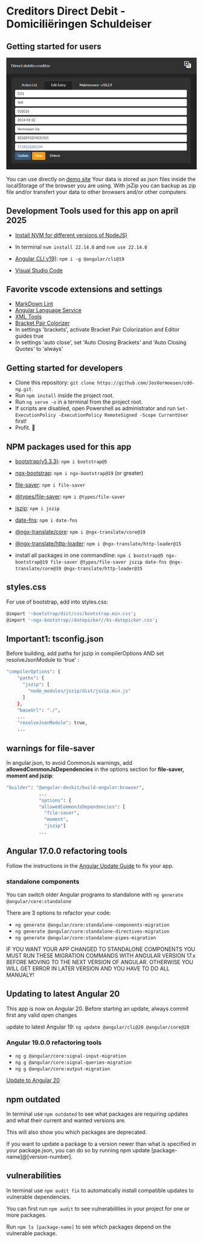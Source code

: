 # Creditors Direct Debit - Domiciliëringen Schuldeiser

## Getting started for users

![CDD](img/cdd.png)

You can use directly on [demo site](https://cdd.vsoft.be)
Your data is stored as json files inside the localStorage of the browser you are using. With jsZip you can backup as zip file and/or transfert your data to other browsers and/or other computers

## Development Tools used for this app on april 2025

- [Install NVM for different versions of NodeJS)](https://github.com/coreybutler/nvm-windows/releases)
- In terminal `nvm install 22.14.0` and `nvm use 22.14.0`

- [Angular CLI v19)](https://www.npmjs.com/package/@angular/cli): `npm i -g @angular/cli@19`
- [Visual Studio Code](https://code.visualstudio.com/)

## Favorite vscode extensions and settings

- [MarkDown Lint](https://marketplace.visualstudio.com/items?itemName=DavidAnson.vscode-markdownlint)
- [Angular Language Service](https://marketplace.visualstudio.com/items?itemName=Angular.ng-template)
- [XML Tools](https://marketplace.visualstudio.com/items?itemName=DotJoshJohnson.xml)
- [Bracket Pair Colorizer](https://marketplace.visualstudio.com/items?itemName=CoenraadS.bracket-pair-colorizer)
- In settings 'brackets', activate Bracket Pair Colorization and Editor guides true
- In settings 'auto close', set 'Auto Closing Brackets' and 'Auto Closing Quotes' to 'always'

## Getting started for developers

- Clone this repository: `git clone https://github.com/JosVermoesen/cdd-ng.git`.
- Run `npm install` inside the project root.
- Run `ng serve -o` in a terminal from the project root.
- If scripts are disabled, open Powershell as administrator and run `Set-ExecutionPolicy -ExecutionPolicy RemoteSigned -Scope CurrentUser` first!
- Profit. :tada:

## NPM packages used for this app

- [bootstrap(v5.3.3)](https://www.npmjs.com/package/bootstrap): `npm i bootstrap@5`
- [ngx-bootstrap](https://www.npmjs.com/package/ngx-bootstrap): `npm i ngx-bootstrap@19` (or greater)
- [file-saver](https://www.npmjs.com/package/file-saver): `npm i file-saver`
- [@types/file-saver](https://www.npmjs.com/package/@types/file-saver): `npm i @types/file-saver`
- [jszip](https://www.npmjs.com/package/jszip): `npm i jszip`
- [date-fns](https://www.npmjs.com/package/date-fns): `npm i date-fns`
- [@ngx-translate/core](https://www.npmjs.com/package/@ngx-translate/core): `npm i @ngx-translate/core@19`
- [@ngx-translate/http-loader](https://www.npmjs.com/package/@ngx-translate/http-loader): `npm i @ngx-translate/http-loader@15`

- install all packages in one commandline: `npm i bootstrap@5 ngx-bootstrap@19 file-saver @types/file-saver jszip date-fns @ngx-translate/core@19 @ngx-translate/http-loader@15`

## styles.css

For use of bootstrap, add into styles.css:

```bash
@import '~bootstrap/dist/css/bootstrap.min.css';
@import '~ngx-bootstrap//datepicker//bs-datepicker.css';
```

## Important1: tsconfig.json

Before building, add paths for jszip in compilerOptions AND set resolveJsonModule to 'true' :

```bash
"compilerOptions": {
    "paths": {
      "jszip": [
        "node_modules/jszip/dist/jszip.min.js"
      ]
    },
    "baseUrl": "./",
    ...
    "resolveJsonModule": true,
    ...
```

## warnings for file-saver

In angular.json, to avoid CommonJs warnings, add __allowedCommonJsDependencies__ in the options section for __file-saver, moment and jszip__:

```bash
"builder": "@angular-devkit/build-angular:browser",          
            ...
            "options": {
            "allowedCommonJsDependencies": [
              "file-saver",
              "moment",
              "jszip"]
            ...
```

## Angular 17.0.0 refactoring tools

Follow the instructions in the [Angular Update Guide](https://update.angular.io/) to fix your app.

### standalone components

You can switch older Angular programs to standalone with `ng generate @angular/core:standalone`

There are 3 options to refactor your code:

- `ng generate @angular/core:standalone-components-migration`
- `ng generate @angular/core:standalone-directives-migration`
- `ng generate @angular/core:standalone-pipes-migration`

IF YOU WANT YOUR APP CHANGED TO STANDALONE COMPONENTS YOU MUST RUN THESE MIGRATION COMMANDS WITH ANGULAR VERSION 17.x BEFORE MOVING TO THE NEXT VERSION OF ANGULAR. OTHERWISE YOU WILL GET ERROR IN LATER VERSION AND YOU HAVE TO DO ALL MANUALY!

## Updating to latest Angular 20

This app is now on Angular 20. Before starting an update, always commit first any valid open changes

update to latest Angular 19:
`ng update @angular/cli@20 @angular/core@20`

### Angular 19.0.0 refactoring tools

- `ng g @angular/core:signal-input-migration`
- `ng g @angular/core:signal-queries-migration`
- `ng g @angular/core:output-migration`

[Update to Angular 20](https://update.angular.io/)

## npm outdated

In terminal use `npm outdated` to see what packages are requiring updates and what their current and wanted versions are.

This will also show you which packages are deprecated.

If you want to update a package to a version newer than what is specified in your package.json, you can do so by running npm update [package-name]@[version-number].

## vulnerabilities

In terminal use `npm audit fix` to automatically install compatible updates to vulnerable dependencies.

You can first run `npm audit` to see vulnerabilities in your project for one or more packages.

Run `npm ls [package-name]` to see which packages depend on the vulnerable package.

